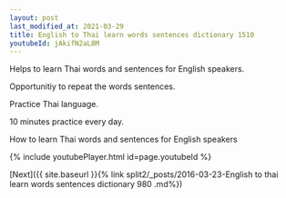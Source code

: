 ```yaml
---
layout: post
last_modified_at: 2021-03-29
title: English to Thai learn words sentences dictionary 1510 
youtubeId: jAkifN2aL8M
---
```

 
 
Helps to learn Thai words and sentences for English speakers.

Opportunitiy to repeat the words sentences. 

Practice Thai language. 
 
10 minutes practice every day. 
 
How to learn Thai words and sentences for English speakers 
 
{% include youtubePlayer.html id=page.youtubeId %}
 
 
[Next]({{ site.baseurl }}{% link  split2/_posts/2016-03-23-English to thai learn words sentences dictionary 980 .md%})
 
